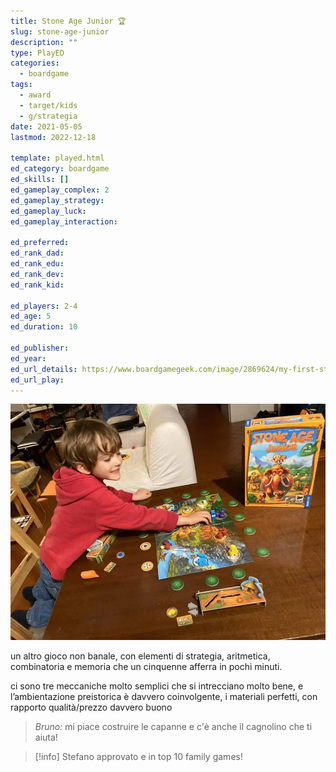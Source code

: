 ```yaml
---
title: Stone Age Junior 🏆
slug: stone-age-junior
description: ""
type: PlayED
categories:
  - boardgame
tags:
  - award
  - target/kids
  - g/strategia
date: 2021-05-05
lastmod: 2022-12-18

template: played.html
ed_category: boardgame
ed_skills: []
ed_gameplay_complex: 2
ed_gameplay_strategy: 
ed_gameplay_luck: 
ed_gameplay_interaction: 

ed_preferred: 
ed_rank_dad: 
ed_rank_edu: 
ed_rank_dev: 
ed_rank_kid: 

ed_players: 2-4
ed_age: 5
ed_duration: 10

ed_publisher: 
ed_year: 
ed_url_details: https://www.boardgamegeek.com/image/2869624/my-first-stone-age
ed_url_play: 
---
```


![](../../assets/img/played/boardgame/stone_age_junior.webp)

un altro gioco non banale, con elementi di strategia, aritmetica, combinatoria e memoria che un cinquenne afferra in pochi minuti. 

ci sono tre meccaniche molto semplici che si intrecciano molto bene, e l’ambientazione preistorica è davvero coinvolgente, i materiali perfetti, con rapporto qualità/prezzo davvero buono

> _Bruno:_ mi piace costruire le capanne e c'è anche il cagnolino che ti aiuta!

> [!info] Stefano approvato e in top 10 family games!
